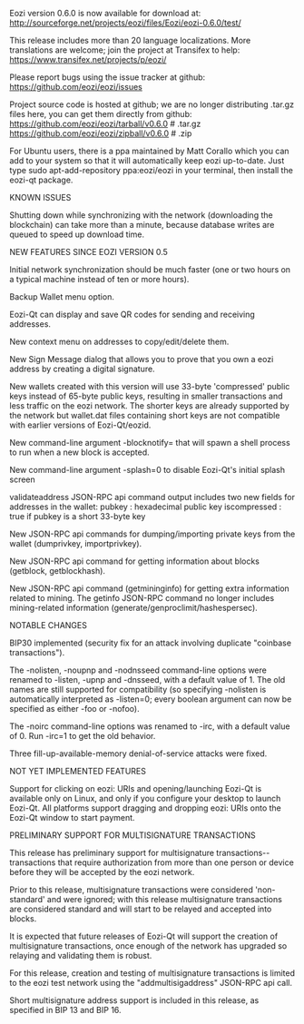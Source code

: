 Eozi version 0.6.0 is now available for download at:
http://sourceforge.net/projects/eozi/files/Eozi/eozi-0.6.0/test/

This release includes more than 20 language localizations.
More translations are welcome; join the
project at Transifex to help:
https://www.transifex.net/projects/p/eozi/

Please report bugs using the issue tracker at github:
https://github.com/eozi/eozi/issues

Project source code is hosted at github; we are no longer
distributing .tar.gz files here, you can get them
directly from github:
https://github.com/eozi/eozi/tarball/v0.6.0  # .tar.gz
https://github.com/eozi/eozi/zipball/v0.6.0  # .zip

For Ubuntu users, there is a ppa maintained by Matt Corallo which
you can add to your system so that it will automatically keep
eozi up-to-date.  Just type
sudo apt-add-repository ppa:eozi/eozi
in your terminal, then install the eozi-qt package.


KNOWN ISSUES

Shutting down while synchronizing with the network
(downloading the blockchain) can take more than a minute,
because database writes are queued to speed up download
time.


NEW FEATURES SINCE EOZI VERSION 0.5

Initial network synchronization should be much faster
(one or two hours on a typical machine instead of ten or more
hours).

Backup Wallet menu option.

Eozi-Qt can display and save QR codes for sending
and receiving addresses.

New context menu on addresses to copy/edit/delete them.

New Sign Message dialog that allows you to prove that you
own a eozi address by creating a digital
signature.

New wallets created with this version will
use 33-byte 'compressed' public keys instead of
65-byte public keys, resulting in smaller
transactions and less traffic on the eozi
network. The shorter keys are already supported
by the network but wallet.dat files containing
short keys are not compatible with earlier
versions of Eozi-Qt/eozid.

New command-line argument -blocknotify=<command>
that will spawn a shell process to run <command> 
when a new block is accepted.

New command-line argument -splash=0 to disable
Eozi-Qt's initial splash screen

validateaddress JSON-RPC api command output includes
two new fields for addresses in the wallet:
pubkey : hexadecimal public key
iscompressed : true if pubkey is a short 33-byte key

New JSON-RPC api commands for dumping/importing
private keys from the wallet (dumprivkey, importprivkey).

New JSON-RPC api command for getting information about
blocks (getblock, getblockhash).

New JSON-RPC api command (getmininginfo) for getting
extra information related to mining. The getinfo
JSON-RPC command no longer includes mining-related
information (generate/genproclimit/hashespersec).



NOTABLE CHANGES

BIP30 implemented (security fix for an attack involving
duplicate "coinbase transactions").

The -nolisten, -noupnp and -nodnsseed command-line
options were renamed to -listen, -upnp and -dnsseed,
with a default value of 1. The old names are still
supported for compatibility (so specifying -nolisten
is automatically interpreted as -listen=0; every
boolean argument can now be specified as either
-foo or -nofoo).

The -noirc command-line options was renamed to
-irc, with a default value of 0. Run -irc=1 to
get the old behavior.

Three fill-up-available-memory denial-of-service
attacks were fixed.


NOT YET IMPLEMENTED FEATURES

Support for clicking on eozi: URIs and
opening/launching Eozi-Qt is available only on Linux,
and only if you configure your desktop to launch
Eozi-Qt. All platforms support dragging and dropping
eozi: URIs onto the Eozi-Qt window to start
payment.


PRELIMINARY SUPPORT FOR MULTISIGNATURE TRANSACTIONS

This release has preliminary support for multisignature
transactions-- transactions that require authorization
from more than one person or device before they
will be accepted by the eozi network.

Prior to this release, multisignature transactions
were considered 'non-standard' and were ignored;
with this release multisignature transactions are
considered standard and will start to be relayed
and accepted into blocks.

It is expected that future releases of Eozi-Qt
will support the creation of multisignature transactions,
once enough of the network has upgraded so relaying
and validating them is robust.

For this release, creation and testing of multisignature
transactions is limited to the eozi test network using
the "addmultisigaddress" JSON-RPC api call.

Short multisignature address support is included in this
release, as specified in BIP 13 and BIP 16.
